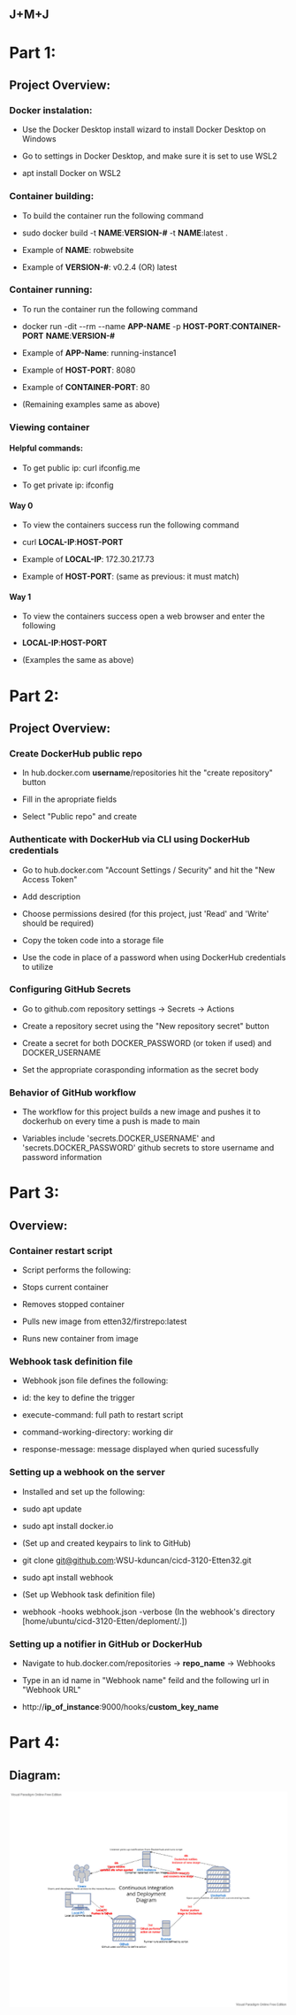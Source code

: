 ## J+M+J

# Part 1:

## Project Overview:

### Docker instalation:

- Use the Docker Desktop install wizard to install Docker Desktop on Windows

- Go to settings in Docker Desktop, and make sure it is set to use WSL2

- apt install Docker on WSL2

### Container building:

- To build the container run the following command

- sudo docker build -t __NAME__:__VERSION-#__ -t __NAME__:latest .

- Example of __NAME__: robwebsite 

- Example of __VERSION-#__: v0.2.4 (OR) latest

### Container running:

- To run the container run the following command

- docker run -dit --rm --name __APP-NAME__ -p __HOST-PORT__:__CONTAINER-PORT__ __NAME__:__VERSION-#__

- Example of __APP-Name__: running-instance1

- Example of __HOST-PORT__: 8080

- Example of __CONTAINER-PORT__: 80

- (Remaining examples same as above)

### Viewing container

#### Helpful commands:

- To get public ip: curl ifconfig.me

- To get private ip: ifconfig

#### Way 0

- To view the containers success run the following command

- curl __LOCAL-IP__:__HOST-PORT__

- Example of __LOCAL-IP__: 172.30.217.73

- Example of __HOST-PORT__: (same as previous: it must match)

#### Way 1

- To view the containers success open a web browser and enter the following

- __LOCAL-IP__:__HOST-PORT__

- (Examples the same as above)

# Part 2: 

## Project Overview:

### Create DockerHub public repo

- In hub.docker.com __username__/repositories hit the "create repository" button

- Fill in the apropriate fields

- Select "Public repo" and create

### Authenticate with DockerHub via CLI using DockerHub credentials

- Go to hub.docker.com "Account Settings / Security" and hit the "New Access Token"

- Add description

- Choose permissions desired (for this project, just 'Read' and 'Write' should be required)

- Copy the token code into a storage file

- Use the code in place of a password when using DockerHub credentials to utilize

### Configuring GitHub Secrets

- Go to github.com repository settings -> Secrets -> Actions

- Create a repository secret using the "New repository secret" button

- Create a secret for both DOCKER_PASSWORD (or token if used) and DOCKER_USERNAME

- Set the appropriate corasponding information as the secret body

### Behavior of GitHub workflow

- The workflow for this project builds a new image and pushes it to dockerhub on every time a push is made to main

- Variables include 'secrets.DOCKER_USERNAME' and 'secrets.DOCKER_PASSWORD' github secrets to store username and password information

# Part 3:

## Overview:

### Container restart script

- Script performs the following:

- Stops current container

- Removes stopped container

- Pulls new image from etten32/firstrepo:latest

- Runs new container from image

### Webhook task definition file

- Webhook json file defines the following:

- id: the key to define the trigger

- execute-command: full path to restart script

- command-working-directory: working dir

- response-message: message displayed when quried sucessfully

### Setting up a webhook on the server

- Installed and set up the following:

- sudo apt update

- sudo apt install docker.io

- (Set up and created keypairs to link to GitHub)

- git clone git@github.com:WSU-kduncan/cicd-3120-Etten32.git

- sudo apt install webhook

- (Set up Webhook task definition file)

- webhook -hooks webhook.json -verbose (In the webhook's directory [home/ubuntu/cicd-3120-Etten/deploment/.])

### Setting up a notifier in GitHub or DockerHub

- Navigate to hub.docker.com/repositories -> __repo_name__ -> Webhooks

- Type in an id name in "Webhook name" feild and the following url in "Webhook URL"

- http://__ip_of_instance__:9000/hooks/__custom_key_name__

# Part 4:

## Diagram:

![CID-Diagram](./ceg3120-FinalProject.jpg)
